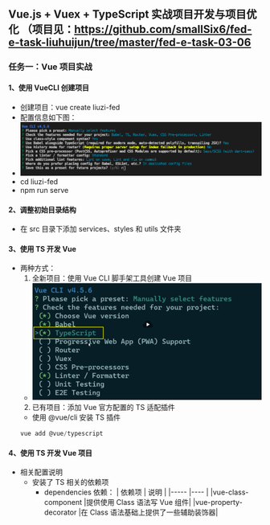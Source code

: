 ## Vue.js + Vuex + TypeScript 实战项目开发与项目优化 （项目见：<https://github.com/smallSix6/fed-e-task-liuhuijun/tree/master/fed-e-task-03-06>

### 任务一：Vue 项目实战
#### 1、使用 VueCLI 创建项目
+ 创建项目：vue create liuzi-fed
+ 配置信息如下图：
+ ![](../images/vueCLI初试配置.png)
+ cd liuzi-fed
+ npm run serve
#### 2、调整初始目录结构
+ 在 src 目录下添加 services、styles 和 utils 文件夹
#### 3、使用 TS 开发 Vue 
+ 两种方式：
  1. 全新项目：使用 Vue CLI 脚手架工具创建 Vue 项目
  + ![](../images/vueCLITS.png)
  2. 已有项目：添加 Vue 官方配置的 TS 适配插件
  + 使用 @vue/cli 安装 TS 插件
  ```js
  vue add @vue/typescript
  ```
#### 4、使用 TS 开发 Vue 项目
+ 相关配置说明
  + 安装了 TS 相关的依赖项
    + dependencies 依赖：
    | 依赖项                        |  说明            |
    |-----                         |----             |
    |vue-class-component           |提供使用 Class 语法写 Vue 组件|
    |vue-property-decorator        |在 Class 语法基础上提供了一些辅助装饰器|

